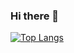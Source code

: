 ### Hi there 👋

[![Top Langs](https://github-readme-stats.vercel.app/api/top-langs/?username=CarterStevens1)](https://github.com/CarterStevens1/github-readme-stats)

<!--
**CarterStevens1/CarterStevens1** is a ✨ _special_ ✨ repository because its `README.md` (this file) appears on your GitHub profile.

Here are some ideas to get you started:

- 🔭 I’m currently working on ...
- 🌱 I’m currently learning ...
- 👯 I’m looking to collaborate on ...
- 🤔 I’m looking for help with ...
- 💬 Ask me about ...
- 📫 How to reach me: ...
- 😄 Pronouns: ...
- ⚡ Fun fact: ...
-->
